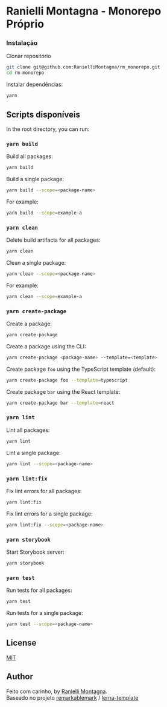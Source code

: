 # Ranielli Montagna - Monorepo Próprio

### Instalação

Clonar repositório

```sh
git clone git@github.com:RanielliMontagna/rm_monorepo.git
cd rm-monorepo
```

Instalar dependências:

```sh
yarn
```

## Scripts disponíveis

In the root directory, you can run:

### `yarn build`

Build all packages:

```sh
yarn build
```

Build a single package:

```sh
yarn build --scope=<package-name>
```

For example:

```sh
yarn build --scope=example-a
```

### `yarn clean`

Delete build artifacts for all packages:

```sh
yarn clean
```

Clean a single package:

```sh
yarn clean --scope=<package-name>
```

For example:

```sh
yarn clean --scope=example-a
```

### `yarn create-package`

Create a package:

```sh
yarn create-package
```

Create a package using the CLI:

```sh
yarn create-package <package-name> --template=<template>
```

Create package `foo` using the TypeScript template (default):

```sh
yarn create-package foo --template=typescript
```

Create package `bar` using the React template:

```sh
yarn create-package bar --template=react
```

### `yarn lint`

Lint all packages:

```sh
yarn lint
```

Lint a single package:

```sh
yarn lint --scope=<package-name>
```

### `yarn lint:fix`

Fix lint errors for all packages:

```sh
yarn lint:fix
```

Fix lint errors for a single package:

```sh
yarn lint:fix --scope=<package-name>
```

### `yarn storybook`

Start Storybook server:

```sh
yarn storybook
```

### `yarn test`

Run tests for all packages:

```sh
yarn test
```

Run tests for a single package:

```sh
yarn test --scope=<package-name>
```

## License

[MIT](LICENSE)

## Author

Feito com carinho, by [Ranielli Montagna](https://www.ranimontagna.com/). </br>
Baseado no projeto [remarkablemark](https://github.com/remarkablemark) / [lerna-template](https://github.com/remarkablemark/lerna-template)
